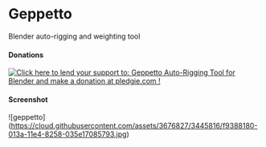Geppetto
========

Blender auto-rigging and weighting tool


#### Donations ####
<a href='https://pledgie.com/campaigns/25893'><img alt='Click here to lend your support to: Geppetto Auto-Rigging Tool for Blender and make a donation at pledgie.com !' src='https://pledgie.com/campaigns/25893.png?skin_name=chrome' border='0' ></a>


#### Screenshot ####

![geppetto]
(https://cloud.githubusercontent.com/assets/3676827/3445816/f9388180-013a-11e4-8258-035e17085793.jpg)
